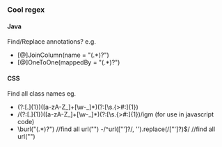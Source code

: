 ### Cool regex


#### Java
Find/Replace annotations?
e.g.
- [@]JoinColumn\(name = "(.*)?"\)
- [@]OneToOne\(mappedBy = "(.*)?"\)


#### CSS
Find all class names
eg.
- (?:[\.]{1})([a-zA-Z_]+[\w-_]*)(?:[\s\.\{\>#\:]{1})
- /(?:[\.]{1})([a-zA-Z_]+[\w-_]*)(?:[\s\.\{\>#\:]{1})/igm (for use in javascript code)
- \burl\(\"(.*)?\"\) //find all url("")
-/^url\(["']?/, '').replace(/["']?\)$/          //find all url("")



